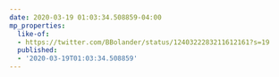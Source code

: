 ```yaml
---
date: 2020-03-19 01:03:34.508859-04:00
mp_properties:
  like-of:
  - https://twitter.com/BBolander/status/1240322283211612161?s=19
  published:
  - '2020-03-19T01:03:34.508859'
---
```


